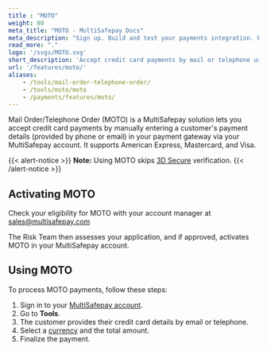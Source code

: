 ```yaml
---
title : "MOTO"
weight: 80
meta_title: "MOTO - MultiSafepay Docs"
meta_description: "Sign up. Build and test your payments integration. Explore our products and services. Use our API reference, SDKs, and wrappers. Get support."
read_more: "."
logo: '/svgs/MOTO.svg'
short_description: 'Accept credit card payments by mail or telephone using MOTO'
url: '/features/moto/'
aliases: 
    - /tools/mail-order-telephone-order/
    - /tools/moto/moto
    - /payments/features/moto/
---
```


Mail Order/Telephone Order (MOTO) is a MultiSafepay solution lets you accept credit card payments by manually entering a customer's payment details (provided by phone or email) in your payment gateway via your MultiSafepay account. It supports American Express, Mastercard, and Visa.

{{< alert-notice >}} **Note:** Using MOTO skips [3D Secure](/security-and-legal/payment-regulations/about-3d-secure) verification. {{< /alert-notice >}}

## Activating MOTO
Check your eligibility for MOTO with your account manager at <sales@multisafepay.com>

The Risk Team then assesses your application, and if approved, activates MOTO in your MultiSafepay account. 

## Using MOTO

To process MOTO payments, follow these steps:

1. Sign in to your [MultiSafepay account](https://merchant.multisafepay.com).
2. Go to **Tools**. 
3. The customer provides their credit card details by email or telephone. 
4. Select a [currency](/faq/general/supported-currencies) and the total amount.
5. Finalize the payment.



